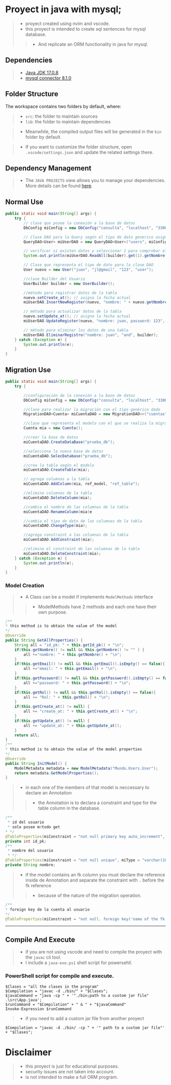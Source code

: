 # Proyect in java with mysql;

>- proyect created using nvim and vscode.
>- this proyect is intended to create sql sentences for mysql database.
>>- And replicate an ORM functionality in java for mysql.

## Dependencies

>- [Java JDK 17.0.8](https://www.oracle.com/java/technologies/javase/jdk17-archive-downloads.html)
>- [mysql connector 8.1.0](https://dev.mysql.com/downloads/connector/j/)

## Folder Structure

The workspace contains two folders by default, where:

>- `src`: the folder to maintain sources
>- `lib`: the folder to maintain dependencies

>- Meanwhile, the compiled output files will be generated in the `bin` folder by default.

>- If you want to customize the folder structure, open `.vscode/settings.json` and update the related settings there.

## Dependency Management

>- The `JAVA PROJECTS` view allows you to manage your dependencies. More details can be found [here](https://github.com/microsoft/vscode-java-dependency#manage-dependencies).

## Normal Use
```java
public static void main(String[] args) {
    try {
        // clase que posee la conexión a la base de datos
        DbConfig miConfig = new DbConfig("consulta", "localhost", "3306", "test_user", "5x5W12");

        // Clase DAO para la Query según el tipo de dato generico asignado
        QueryDAO<User> miUserDAO = new QueryDAO<User>("users", miConfig);

        // verificar si existen datos y seleccionar 1 para comprobar el nombre
        System.out.println(miUserDAO.ReadAll(builder).get(1).getNombre());

        // Clase que representa el tipo de dato para la clase DAO
        User nuevo = new User("juan", "jl@gmail", "123", "user");

        //clase Builder del Usuario 
        UserBuilder builder = new UserBuilder();

        //método para registrar datos de la tabla
        nuevo.setCreate_at(); // asigna la fecha actual
        miUserDAO.InsertNewRegister(nuevo, "nombre: " + nuevo.getNombre(), "and", builder);

        // método para actualizar datos de la tabla
        nuevo.setUpdate_at(); // asigna la fecha actual
        miUserDAO.UpdateRegister(nuevo, "nombre: juan, password: 123", "or", builder);

        // método para eliminar los datos de una tabla
        miUserDAO.EliminarRegistro("nombre: juan", "and", builder);
    } catch (Exception e) {
        System.out.println(e);
    }
}
```

## Migration Use

```java
public static void main(String[] args) {
    try {

        //configuración de la conexión a la base de datos 
        DbConfig miConfig = new DbConfig("consulta", "localhost", "3306", "test_user", "5x5W12");

        //clase para realizar la migración con el tipo genérico dado
        MigrationDAO<Cuenta> miCuentaDAO = new MigrationDAO<>("cuentas", miConfig);

        //clase que representa el modelo con el que se realiza la migración
        Cuenta mia = new Cuenta();

        //crear la base de datos
        miCuentaDAO.CreateDataBase("prueba_db");

        //selecciona la nueva base de datos
        miCuentaDAO.SelecDatabase("prueba_db");

        //crea la tabla según el modelo
        miCuentaDAO.CreateTable(mia);

        // agrega columnas a la tabla
        miCuentaDAO.AddColumn(mia, ref_model, "ref_table");

        //elimina columnas de la tabla
        miCuentaDAO.DeleteColumn(mia);

        //cambia el nombre de las columnas de la tabla
        miCuentaDAO.RenameColumn(mia)e

        //cambia el tipo de dato de las columnas de la tabla
        miCuentaDAO.ChangeType(mia);

        //agrega constraint a las columnas de la tabla
        miCuentaDAO.AddConstraint(mia);

        //elimina el constraint de las columnas de la tabla
        miCuentaDAO.DeleteConstraint(mia);
    } catch (Exception e) {
        System.out.println(e);
    }
}
```
### Model Creation
>- A Class can be a model if implements `ModelMethods` interface
>>- ModelMethods have 2 methods and each one have their own purpose.
```java
/**
* this method is to obtain the value of the model
*/
@Override
public String GetAllProperties() {
    String all = "id_pk: " + this.getId_pk() + "\n";
    if(this.getNombre() != null && this.getNombre() != "" ) {
        all +="nombre: " + this.getNombre() + "\n";
    }
    if(this.getEmail() != null && this.getEmail().isEmpty() == false){
        all +="email: " + this.getEmail() + "\n";
    }
    if(this.getPassword() != null && this.getPassword().isEmpty() == false){
        all +="password: " + this.getPassword() + "\n";
    }
    if(this.getRol() != null && this.getRol().isEmpty() == false){
        all += "Rol: " + this.getRol() + "\n";
    }
    if(this.getCreate_at() != null) {
        all += "create_at: " + this.getCreate_at() + "\n";
    }
    if(this.getUpdate_at() != null) {
        all += "update_at: " + this.getUpdate_at();
    }
    return all;
}
/**
* this method is to obtain the value of the model properties
*/
@Override
public String InitModel() {
    ModelMetadata metadata = new ModelMetadata("Mundo.Users.User");
    return metadata.GetModelProperties();
}
```
>- in each one of the members of that model is neccessary to declare an Annotation
>>- the Annotation is to declara a constraint and type for the table column in the database.
```java
/**
 * id del usuario
 * solo posee método get
* */
@TableProperties(miConstraint = "not null primary key auto_increment", miType = "int")
private int id_pk;   
/**
 * nombre del usuario
 * */
@TableProperties(miConstraint = "not null unique", miType = "varchar(100)")
private String nombre;
```
>- if the model contains an fk column you must declare the reference inside de Annotation and separate the constraint with `.` before the fk reference
>>- because of the nature of the migration operation.
```java
/**
* foreign key de la cuenta al usuario
*/
@TableProperties(miConstraint = "not null. foreign key('name of the fk') references `name of the table`(name of the pk) on delete cascade on update cascade", miType = "int")

```
---------

## Compile And Execute
>- if you are not using vscode and need to compile the proyect with the `javac` cli tool.
>- I include a `java-exe.ps1` shell script for powersehll.

### PowerShell script for compile and execute.

```shell
$Clases = "all the clases in the program"
$Compilation = "javac -d ./bin/" + "$Clases";
$javaCommand = "java -cp " + '"./bin;path to a custom jar file" .\src\App.java';
$runCommand = "$Compilation" + " & " + "$javaCommand"
Invoke-Expression $runCommand
```

>- if you need to add a custom jar file from another proyect
```shell
$Compilation = "javac -d ./bin/ -cp " + '" path to a custom jar file"' + "$Clases";
```

# Disclaimer
>- this proyect is just for educational purposes.
>- security issues are not taken into account.
>- is not intended to make a full ORM program.
